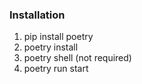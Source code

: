 ### Installation

1. pip install poetry
2. poetry install
3. poetry shell (not required)
4. poetry run start